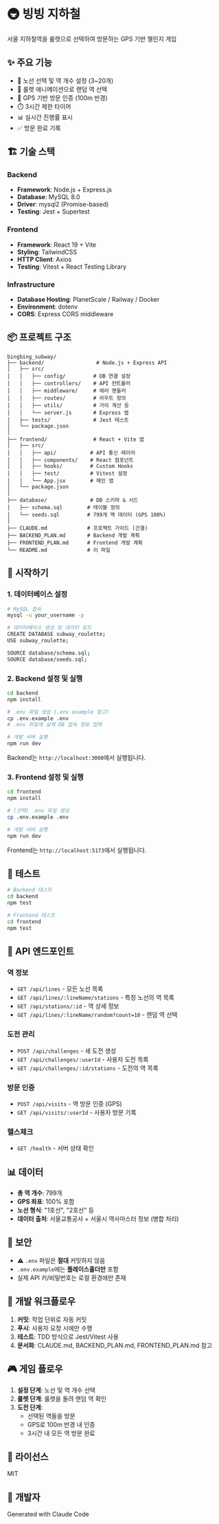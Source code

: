 # 🚇 빙빙 지하철

서울 지하철역을 룰렛으로 선택하여 방문하는 GPS 기반 챌린지 게임

## ✨ 주요 기능

- 🎯 노선 선택 및 역 개수 설정 (3~20개)
- 🎡 룰렛 애니메이션으로 랜덤 역 선택
- 📍 GPS 기반 방문 인증 (100m 반경)
- ⏱️ 3시간 제한 타이머
- 📊 실시간 진행률 표시
- ✅ 방문 완료 기록

## 🏗️ 기술 스택

### Backend
- **Framework**: Node.js + Express.js
- **Database**: MySQL 8.0
- **Driver**: mysql2 (Promise-based)
- **Testing**: Jest + Supertest

### Frontend
- **Framework**: React 19 + Vite
- **Styling**: TailwindCSS
- **HTTP Client**: Axios
- **Testing**: Vitest + React Testing Library

### Infrastructure
- **Database Hosting**: PlanetScale / Railway / Docker
- **Environment**: dotenv
- **CORS**: Express CORS middleware

## 📦 프로젝트 구조

```
bingbing_subway/
├── backend/                 # Node.js + Express API
│   ├── src/
│   │   ├── config/         # DB 연결 설정
│   │   ├── controllers/    # API 컨트롤러
│   │   ├── middleware/     # 에러 핸들러
│   │   ├── routes/         # 라우트 정의
│   │   ├── utils/          # 거리 계산 등
│   │   └── server.js       # Express 앱
│   ├── tests/              # Jest 테스트
│   └── package.json
│
├── frontend/               # React + Vite 앱
│   ├── src/
│   │   ├── api/           # API 통신 레이어
│   │   ├── components/    # React 컴포넌트
│   │   ├── hooks/         # Custom Hooks
│   │   ├── test/          # Vitest 설정
│   │   └── App.jsx        # 메인 앱
│   └── package.json
│
├── database/              # DB 스키마 & 시드
│   ├── schema.sql        # 테이블 정의
│   └── seeds.sql         # 799개 역 데이터 (GPS 100%)
│
├── CLAUDE.md             # 프로젝트 가이드 (간결)
├── BACKEND_PLAN.md       # Backend 개발 계획
├── FRONTEND_PLAN.md      # Frontend 개발 계획
└── README.md             # 이 파일
```

## 🚀 시작하기

### 1. 데이터베이스 설정

```bash
# MySQL 접속
mysql -u your_username -p

# 데이터베이스 생성 및 데이터 로드
CREATE DATABASE subway_roulette;
USE subway_roulette;

SOURCE database/schema.sql;
SOURCE database/seeds.sql;
```

### 2. Backend 설정 및 실행

```bash
cd backend
npm install

# .env 파일 생성 (.env.example 참고)
cp .env.example .env
# .env 파일에 실제 DB 접속 정보 입력

# 개발 서버 실행
npm run dev
```

Backend는 `http://localhost:3000`에서 실행됩니다.

### 3. Frontend 설정 및 실행

```bash
cd frontend
npm install

# (선택) .env 파일 생성
cp .env.example .env

# 개발 서버 실행
npm run dev
```

Frontend는 `http://localhost:5173`에서 실행됩니다.

## 🧪 테스트

```bash
# Backend 테스트
cd backend
npm test

# Frontend 테스트
cd frontend
npm test
```

## 📡 API 엔드포인트

### 역 정보
- `GET /api/lines` - 모든 노선 목록
- `GET /api/lines/:lineName/stations` - 특정 노선의 역 목록
- `GET /api/stations/:id` - 역 상세 정보
- `GET /api/lines/:lineName/random?count=10` - 랜덤 역 선택

### 도전 관리
- `POST /api/challenges` - 새 도전 생성
- `GET /api/challenges/:userId` - 사용자 도전 목록
- `GET /api/challenges/:id/stations` - 도전의 역 목록

### 방문 인증
- `POST /api/visits` - 역 방문 인증 (GPS)
- `GET /api/visits/:userId` - 사용자 방문 기록

### 헬스체크
- `GET /health` - 서버 상태 확인

## 📊 데이터

- **총 역 개수**: 799개
- **GPS 좌표**: 100% 포함
- **노선 형식**: "1호선", "2호선" 등
- **데이터 출처**: 서울교통공사 + 서울시 역사마스터 정보 (병합 처리)

## 🔐 보안

- ⚠️ `.env` 파일은 **절대** 커밋하지 않음
- `.env.example`에는 **플레이스홀더만** 포함
- 실제 API 키/비밀번호는 로컬 환경에만 존재

## 📝 개발 워크플로우

1. **커밋**: 작업 단위로 자동 커밋
2. **푸시**: 사용자 요청 시에만 수행
3. **테스트**: TDD 방식으로 Jest/Vitest 사용
4. **문서화**: CLAUDE.md, BACKEND_PLAN.md, FRONTEND_PLAN.md 참고

## 🎮 게임 플로우

1. **설정 단계**: 노선 및 역 개수 선택
2. **룰렛 단계**: 룰렛을 돌려 랜덤 역 확인
3. **도전 단계**:
   - 선택된 역들을 방문
   - GPS로 100m 반경 내 인증
   - 3시간 내 모든 역 방문 완료

## 📄 라이선스

MIT

## 👤 개발자

Generated with Claude Code
